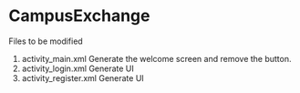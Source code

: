 # CampusExchange

Files to be modified
1. activity_main.xml
  Generate the welcome screen and remove the button.
2. activity_login.xml
  Generate UI
3. activity_register.xml
  Generate UI
